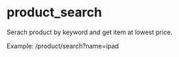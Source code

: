 # product_search
Serach product by keyword and get item at lowest price.

Example:
  /product/search?name=ipad
